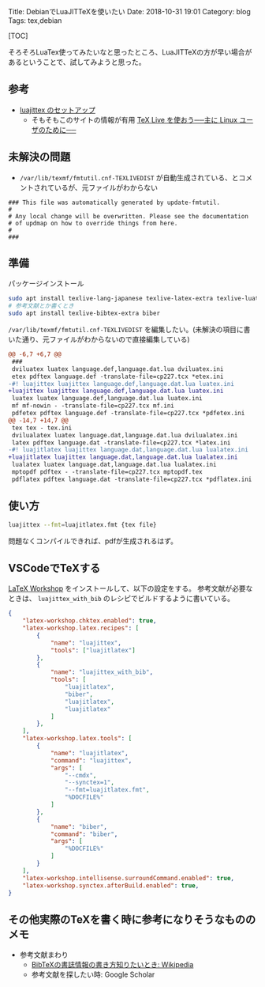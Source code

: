 Title: DebianでLuaJITTeXを使いたい
Date: 2018-10-31 19:01
Category: blog
Tags: tex,debian

[TOC]


そろそろLuaTex使ってみたいなと思ったところ、LuaJITTeXの方が早い場合があるということで、試してみようと思った。

## 参考

* [luajittex のセットアップ](http://www.fugenji.org/~thomas/texlive-guide/luajitlatex.html)
    * そもそもこのサイトの情報が有用 [TeX Live を使おう──主に Linux ユーザのために──](http://www.fugenji.org/~thomas/texlive-guide/index.html)


## 未解決の問題

* `/var/lib/texmf/fmtutil.cnf-TEXLIVEDIST` が自動生成されている、とコメントされているが、元ファイルがわからない
```
### This file was automatically generated by update-fmtutil.
#
# Any local change will be overwritten. Please see the documentation
# of updmap on how to override things from here.
#
###
```

## 準備

パッケージインストール

```sh
sudo apt install texlive-lang-japanese texlive-latex-extra texlive-luatex
# 参考文献とか書くとき
sudo apt install texlive-bibtex-extra biber
```

`/var/lib/texmf/fmtutil.cnf-TEXLIVEDIST` を編集したい。(未解決の項目に書いた通り、元ファイルがわからないので直接編集している)

```diff
@@ -6,7 +6,7 @@
 ###
 dviluatex luatex language.def,language.dat.lua dviluatex.ini
 etex pdftex language.def -translate-file=cp227.tcx *etex.ini
-#! luajittex luajittex language.def,language.dat.lua luatex.ini
+luajittex luajittex language.def,language.dat.lua luatex.ini
 luatex luatex language.def,language.dat.lua luatex.ini
 mf mf-nowin - -translate-file=cp227.tcx mf.ini
 pdfetex pdftex language.def -translate-file=cp227.tcx *pdfetex.ini
@@ -14,7 +14,7 @@
 tex tex - tex.ini
 dvilualatex luatex language.dat,language.dat.lua dvilualatex.ini
 latex pdftex language.dat -translate-file=cp227.tcx *latex.ini
-#! luajitlatex luajittex language.dat,language.dat.lua lualatex.ini
+luajitlatex luajittex language.dat,language.dat.lua lualatex.ini
 lualatex luatex language.dat,language.dat.lua lualatex.ini
 mptopdf pdftex - -translate-file=cp227.tcx mptopdf.tex
 pdflatex pdftex language.dat -translate-file=cp227.tcx *pdflatex.ini
```

## 使い方

```sh
luajittex --fmt=luajitlatex.fmt {tex file}
```

問題なくコンパイルできれば、pdfが生成されるはず。

## VSCodeでTeXする

[LaTeX Workshop](https://marketplace.visualstudio.com/items?itemName=James-Yu.latex-workshop) をインストールして、以下の設定をする。
参考文献が必要なときは、 `luajittex_with_bib` のレシピでビルドするように書いている。

```json
{
    "latex-workshop.chktex.enabled": true,
    "latex-workshop.latex.recipes": [
        {
            "name": "luajittex",
            "tools": ["luajitlatex"]
        },
        {
            "name": "luajittex_with_bib",
            "tools": [
                "luajitlatex",
                "biber",
                "luajitlatex",
                "luajitlatex"
            ]
        },
    ],
    "latex-workshop.latex.tools": [
        {
            "name": "luajitlatex",
            "command": "luajittex",
            "args": [
                "--cmdx",
                "--synctex=1",
                "--fmt=luajitlatex.fmt",
                "%DOCFILE%"
            ]
        },
        {
            "name": "biber",
            "command": "biber",
            "args": [
                "%DOCFILE%"
            ]
        }
    ],
    "latex-workshop.intellisense.surroundCommand.enabled": true,
    "latex-workshop.synctex.afterBuild.enabled": true,
}
```

## その他実際のTeXを書く時に参考になりそうなもののメモ

* 参考文献まわり
    * [BibTeXの書誌情報の書き方知りたいとき: Wikipedia](https://ja.wikipedia.org/wiki/BibTeX#.E6.9B.B8.E8.AA.8C.E6.83.85.E5.A0.B1.E3.83.95.E3.82.A1.E3.82.A4.E3.83.AB)
    * 参考文献を探したい時: Google Scholar
